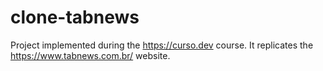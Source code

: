 # clone-tabnews

Project implemented during the https://curso.dev course. It replicates the https://www.tabnews.com.br/ website.
